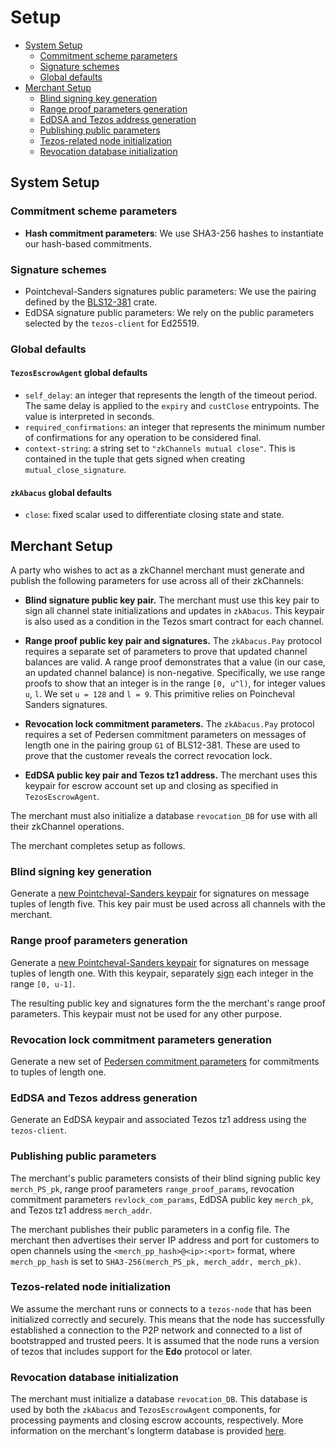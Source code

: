 # Setup
  * [System Setup](#system-setup)
    * [Commitment scheme parameters](#commitment-scheme-parameters)
    * [Signature schemes](#signature-schemes)
    * [Global defaults](#global-defaults)
  * [Merchant Setup](#merchant-setup)
    * [Blind signing key generation](#blind-signing-key-generation)
    * [Range proof parameters generation](#range-proof-parameters-generation)
    * [EdDSA and Tezos address generation](#eddsa-and-tezos-address-generation)
    * [Publishing public parameters](#publishing-public-parameters)
    * [Tezos-related node initialization](#tezos-related-node-initialization)
    * [Revocation database initialization](#revocation-database-initialization)

## System Setup
### Commitment scheme parameters
* **Hash commitment parameters**:
We use SHA3-256 hashes to instantiate our hash-based commitments.

### Signature schemes
* Pointcheval-Sanders signatures public parameters: We use the pairing defined by the [BLS12-381](https://crates.io/crates/bls12_381) crate. 
* EdDSA signature public parameters: We rely on the public parameters selected by the `tezos-client` for Ed25519.

### Global defaults
#### `TezosEscrowAgent` global defaults
* `self_delay`: an integer that represents the length of the timeout period. The same delay is applied to the `expiry` and `custClose` entrypoints. The value is interpreted in seconds. 
* `required_confirmations`: an integer that represents the minimum number of confirmations for any operation to be considered final.
* `context-string`: a string set to `"zkChannels mutual close"`. This is contained in the tuple that gets signed when creating `mutual_close_signature`.
#### `zkAbacus` global defaults
* `close`: fixed scalar used to differentiate closing state and state. 

## Merchant Setup

A party who wishes to act as a zkChannel merchant must generate and publish the following parameters for use across all of their zkChannels: 

* **Blind signature public key pair.** The merchant must use this key pair to sign all channel state initializations and updates in `zkAbacus`. This keypair is also used as a condition in the Tezos smart contract for each channel. 

* **Range proof public key pair and signatures.** The `zkAbacus.Pay` protocol requires a separate set of parameters to prove that updated channel balances are valid. A range proof demonstrates that a value (in our case, an updated channel balance) is non-negative. Specifically, we use range proofs to show that an integer is in the range `[0, u^l)`, for integer values `u`, `l`. We set `u = 128` and `l = 9`. This primitive relies on Poincheval Sanders signatures.

* **Revocation lock commitment parameters.** The `zkAbacus.Pay` protocol requires a set of Pedersen commitment parameters on messages of length one in the pairing group `G1` of BLS12-381. These are used to prove that the customer reveals the correct revocation lock.

* **EdDSA public key pair and Tezos tz1 address.** The merchant uses this keypair for escrow account set up and closing as specified in `TezosEscrowAgent`.


The merchant must also initialize a database `revocation_DB` for use with all their zkChannel operations.

The merchant completes setup as follows.
### Blind signing key generation

Generate a [new Pointcheval-Sanders keypair](https://github.com/boltlabs-inc/libzkchannels-crypto/blob/main/libzkchannels-crypto/src/ps_keys.rs#L69) for signatures on message tuples of length five.
This key pair must be used across all channels with the merchant.

### Range proof parameters generation

Generate a [new Pointcheval-Sanders keypair](
https://github.com/boltlabs-inc/libzkchannels-crypto/blob/main/zkchannels-crypto/src/pointcheval_sanders.rs#L255) for signatures on message tuples of length one.
With this keypair, separately [sign](
https://github.com/boltlabs-inc/libzkchannels-crypto/blob/main/zkchannels-crypto/src/pointcheval_sanders.rs#L271) each integer in the range `[0, u-1]`.

The resulting public key and signatures form the the merchant's range proof parameters. This keypair must not be used for any other purpose.

### Revocation lock commitment parameters generation

Generate a new set of [Pedersen commitment parameters](https://github.com/boltlabs-inc/libzkchannels-crypto/blob/main/zkchannels-crypto/src/pedersen.rs#L85) for commitments to tuples of length one. 

### EdDSA and Tezos address generation
Generate an EdDSA keypair and associated Tezos tz1 address using the `tezos-client`.

### Publishing public parameters
The merchant's public parameters consists of their blind signing public key `merch_PS_pk`, range proof parameters `range_proof_params`, revocation commitment parameters `revlock_com_params`, EdDSA public key `merch_pk`, and Tezos tz1 address `merch_addr`. 

The merchant publishes their public parameters in a config file. The merchant then advertises their server IP address and port for customers to open channels using the `<merch_pp_hash>@<ip>:<port>` format, where `merch_pp_hash` is set to `SHA3-256(merch_PS_pk, merch_addr, merch_pk)`.

### Tezos-related node initialization
We assume the merchant runs or connects to a `tezos-node` that has been initialized correctly and securely. This means that the node has successfully established a connection to the P2P network and connected to a list of bootstrapped and trusted peers. It is assumed that the node runs a version of tezos that includes support for the **Edo** protocol or later.

### Revocation database initialization
The merchant must initialize a database `revocation_DB`. This database is used by both the `zkAbacus` and `TezosEscrowAgent` components, for processing payments and closing escrow accounts, respectively. More information on the merchant's longterm database is provided [here](merch-db.md).
